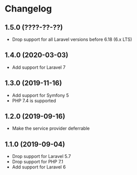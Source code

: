 # Changelog

## 1.5.0 (????-??-??)

- Drop support for all Laravel versions before 6.18 (6.x LTS)

## 1.4.0 (2020-03-03)

- Add support for Laravel 7

## 1.3.0 (2019-11-16)

- Add support for Symfony 5
- PHP 7.4 is supported

## 1.2.0 (2019-09-16)

- Make the service provider deferrable

## 1.1.0 (2019-09-04)

- Drop support for Laravel 5.7
- Drop support for PHP 7.1
- Add support for Laravel 6
